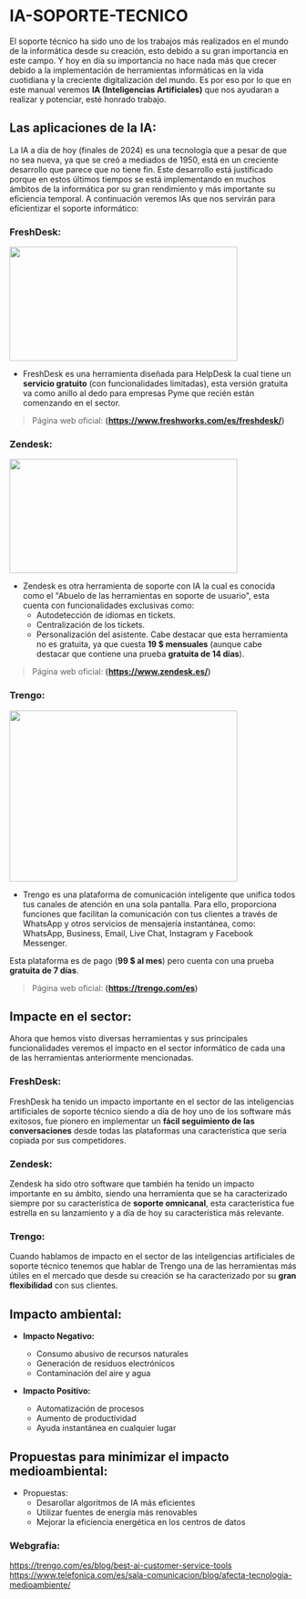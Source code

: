 # IA-SOPORTE-TECNICO
El soporte técnico ha sido uno de los trabajos más realizados en el mundo de la informática desde su creación, esto debido a su gran importancia en este campo.
Y hoy en día su importancia no hace nada más que crecer debido a la implementación de herramientas informáticas en la vida cuotidiana y la creciente digitalización del mundo.
Es por eso por lo que en este manual veremos **IA (Inteligencias Artificiales)** que nos ayudaran a realizar y potenciar, esté honrado trabajo.

## Las aplicaciones de la IA:
La IA a día de hoy (finales de 2024) es una tecnología que a pesar de que no sea nueva, ya que se creó a mediados de 1950, está en un creciente desarrollo que parece que no tiene fin.
Este desarrollo está justificado porque en estos últimos tiempos se está implementando en muchos ámbitos de la informática por su gran rendimiento y más importante su eficiencia temporal.
A continuación veremos IAs que nos servirán para eficientizar el soporte informático:

### FreshDesk:
<img src="https://github.com/user-attachments/assets/1062974c-f043-4f28-b23d-60b32c92ae7f" width="400" height="200"/>

- FreshDesk es una herramienta diseñada para HelpDesk la cual tiene un **servicio gratuito** (con funcionalidades limitadas), esta versión gratuita va como anillo al dedo para empresas Pyme que recién están comenzando en el sector.

> Página web oficial: **(https://www.freshworks.com/es/freshdesk/)**

### Zendesk:
<img src="https://github.com/user-attachments/assets/2b49af12-d0de-4b8c-90fb-467e3299a56c" width="400" height="200"/>

- Zendesk es otra herramienta de soporte con IA la cual es conocida como el "Abuelo de las herramientas en soporte de usuario", esta cuenta con funcionalidades exclusivas como:
  - Autodetección de idiomas en tickets.
  - Centralización de los tickets. 
  - Personalización del asistente.
Cabe destacar que esta herramienta no es gratuita, ya que cuesta **19 $ mensuales** (aunque cabe destacar que contiene una prueba **gratuita de 14 días**).
> 
  > Página web oficial: **(https://www.zendesk.es/)**

### Trengo:
<img src="https://github.com/user-attachments/assets/9e2307de-2cff-4b94-9d7c-6df8639fc234" width="400" height="300"/>

- Trengo es una plataforma de comunicación inteligente que unifica todos tus canales de atención en una sola pantalla. Para ello, proporciona funciones que facilitan la comunicación con tus clientes a través de WhatsApp y otros servicios de mensajería instantánea, como: WhatsApp, Business, Email, Live Chat, Instagram y Facebook Messenger.

Esta plataforma es de pago (**99 $ al mes**) pero cuenta con una prueba **gratuita de 7 días**.

  > Página web oficial: **(https://trengo.com/es)**

## Impacte en el sector:
Ahora que hemos visto diversas herramientas y sus principales funcionalidades veremos el impacto en el sector informático de cada una de las herramientas anteriormente mencionadas.

### FreshDesk:
FreshDesk ha tenido un impacto importante en el sector de las inteligencias artificiales de soporte técnico siendo a día de hoy uno de los software más exitosos, fue pionero en implementar un **fácil seguimiento de las conversaciones** desde todas las plataformas una característica que sería copiada por sus competidores.

### Zendesk:
Zendesk ha sido otro software que también ha tenido un impacto importante en su ámbito, siendo una herramienta que se ha caracterizado siempre por su característica de **soporte omnicanal**, esta característica fue estrella en su lanzamiento y a día de hoy su característica más relevante.

### Trengo:
Cuando hablamos de impacto en el sector de las inteligencias artificiales de soporte técnico tenemos que hablar de Trengo una de las herramientas más útiles en el mercado que desde su creación se ha caracterizado por su **gran flexibilidad** con sus clientes.

## Impacto ambiental:
- **Impacto Negativo:**
    - Consumo abusivo de recursos naturales
    - Generación de residuos electrónicos
    - Contaminación del aire y agua

- **Impacto Positivo:**
    - Automatización de procesos
    - Aumento de productividad
    - Ayuda instantánea en cualquier lugar

## Propuestas para minimizar el impacto medioambiental:
- Propuestas:
    - Desarollar algoritmos de IA más eficientes
    - Utilizar fuentes de energía más renovables
    - Mejorar la eficiencia energética en los centros de datos

### Webgrafía:
https://trengo.com/es/blog/best-ai-customer-service-tools
https://www.telefonica.com/es/sala-comunicacion/blog/afecta-tecnologia-medioambiente/

